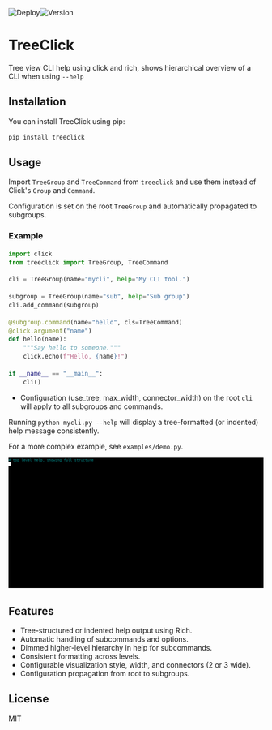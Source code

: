![Deploy](https://github.com/wr1/treeclick/actions/workflows/ci.yml/badge.svg)![Version](https://img.shields.io/github/v/release/wr1/treeclick)
# TreeClick

Tree view CLI help using click and rich, shows hierarchical overview of a CLI when using `--help`

## Installation

You can install TreeClick using pip:

```bash
pip install treeclick
```

## Usage

Import `TreeGroup` and `TreeCommand` from `treeclick` and use them instead of Click's `Group` and `Command`.

Configuration is set on the root `TreeGroup` and automatically propagated to subgroups.

### Example

```python
import click
from treeclick import TreeGroup, TreeCommand

cli = TreeGroup(name="mycli", help="My CLI tool.")

subgroup = TreeGroup(name="sub", help="Sub group")
cli.add_command(subgroup)

@subgroup.command(name="hello", cls=TreeCommand)
@click.argument("name")
def hello(name):
    """Say hello to someone."""
    click.echo(f"Hello, {name}!")

if __name__ == "__main__":
    cli()
```

- Configuration (use_tree, max_width, connector_width) on the root `cli` will apply to all subgroups and commands.

Running `python mycli.py --help` will display a tree-formatted (or indented) help message consistently.

For a more complex example, see `examples/demo.py`.

![image](docs/assets/use.gif)

## Features

- Tree-structured or indented help output using Rich.
- Automatic handling of subcommands and options.
- Dimmed higher-level hierarchy in help for subcommands.
- Consistent formatting across levels.
- Configurable visualization style, width, and connectors (2 or 3 wide).
- Configuration propagation from root to subgroups.

## License

MIT

